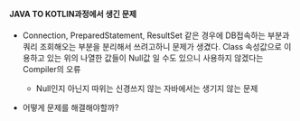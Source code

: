 #### JAVA TO KOTLIN과정에서 생긴 문제
- Connection, PreparedStatement, ResultSet 같은 경우에 DB접속하는 부분과 쿼리 조회해오는 부분을 분리해서 쓰려고하니 문제가 생겼다. Class 속성값으로 이용하고 있는 위의 나열한 값들이 Null값 일 수도 있으니 사용하지 않겠다는 Compiler의 오류
    * Null인지 아닌지 따위는 신경쓰지 않는 자바에서는 생기지 않는 문제

- 어떻게 문제를 해결해야할까?
